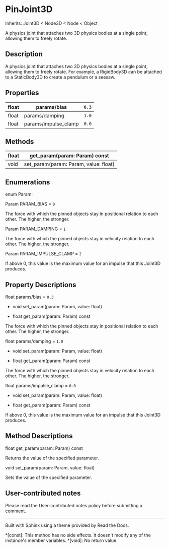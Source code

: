 # PinJoint3D

Inherits: Joint3D < Node3D < Node < Object

A physics joint that attaches two 3D physics bodies at a single point,
allowing them to freely rotate.

## Description

A physics joint that attaches two 3D physics bodies at a single point,
allowing them to freely rotate. For example, a RigidBody3D can be attached to
a StaticBody3D to create a pendulum or a seesaw.

## Properties

float | params/bias | `0.3`  
---|---|---  
float | params/damping | `1.0`  
float | params/impulse_clamp | `0.0`  
  
## Methods

float | get_param(param: Param) const  
---|---  
void | set_param(param: Param, value: float)  
  
## Enumerations

enum Param:

Param PARAM_BIAS = `0`

The force with which the pinned objects stay in positional relation to each
other. The higher, the stronger.

Param PARAM_DAMPING = `1`

The force with which the pinned objects stay in velocity relation to each
other. The higher, the stronger.

Param PARAM_IMPULSE_CLAMP = `2`

If above 0, this value is the maximum value for an impulse that this Joint3D
produces.

## Property Descriptions

float params/bias = `0.3`

  * void set_param(param: Param, value: float)

  * float get_param(param: Param) const

The force with which the pinned objects stay in positional relation to each
other. The higher, the stronger.

float params/damping = `1.0`

  * void set_param(param: Param, value: float)

  * float get_param(param: Param) const

The force with which the pinned objects stay in velocity relation to each
other. The higher, the stronger.

float params/impulse_clamp = `0.0`

  * void set_param(param: Param, value: float)

  * float get_param(param: Param) const

If above 0, this value is the maximum value for an impulse that this Joint3D
produces.

## Method Descriptions

float get_param(param: Param) const

Returns the value of the specified parameter.

void set_param(param: Param, value: float)

Sets the value of the specified parameter.

## User-contributed notes

Please read the User-contributed notes policy before submitting a comment.

* * *

Built with Sphinx using a theme provided by Read the Docs.

  *[const]: This method has no side effects. It doesn't modify any of the instance's member variables.
  *[void]: No return value.

